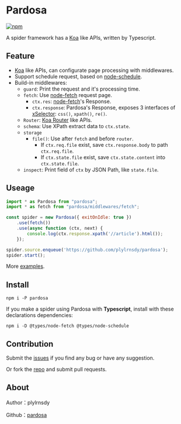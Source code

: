 # Pardosa

[![npm](https://img.shields.io/npm/v/pardosa.svg)](https://npmjs.org/package/pardosa)

A spider framework has a [Koa][koa] like APIs, written by Typescript.


## Feature

- [Koa][koa] like APIs, can configurate page processing with middlewares.
- Support schedule request, based on [node-schedule][node-schedule].
- Build-in middlewares:
  - `guard`: Print the request and it's processing time.
  - `fetch`: Use [node-fetch][node-fetch] request page.
    - `ctx.res`: [node-fetch][node-fetch]'s Response.
    - `ctx.response`: Pardosa's Response, exposes 3 interfaces of [xSelector][xselector]: `css()`, `xpath()`, `re()`.
  - `Router`: [Koa Router][koa-router] like APIs.
  - `schema`: Use XPath extract data to `ctx.state`.
  - `storage`
    - `file()`: Use after `fetch` and before `router`.
      - If `ctx.req.file` exist, save `ctx.response.body` to path `ctx.req.file`.
      - If `ctx.state.file` exist, save `ctx.state.content` into `ctx.state.file`.
  - `inspect`: Print field of `ctx` by JSON Path, like `state.file`.


## Useage

```javascript
import * as Pardosa from "pardosa";
import * as fetch from "pardosa/middlewares/fetch";

const spider = new Pardosa({ exitOnIdle: true })
    .use(fetch())
    .use(async function (ctx, next) {
        console.log(ctx.response.xpath('//article').html());
    });

spider.source.enqueue('https://github.com/plylrnsdy/pardosa');
spider.start();
```

More [examples](https://github.com/plylrnsdy/pardosa/tree/master/src/examples).


## Install

    npm i -P pardosa

If you make a spider using Pardosa with **Typescript**, install with these declarations dependencies:

    npm i -D @types/node-fetch @types/node-schedule


## Contribution

Submit the [issues][issues] if you find any bug or have any suggestion.

Or fork the [repo][repository] and submit pull requests.


## About

Author：plylrnsdy

Github：[pardosa][repository]


[repository]:https://github.com/plylrnsdy/pardosa
[issues]:https://github.com/plylrnsdy/pardosa/issues

[koa]:https://github.com/koajs/koa
[koa-router]:https://github.com/alexmingoia/koa-router
[node-fetch]:https://github.com/bitinn/node-fetch
[node-schedule]:https://github.com/node-schedule/node-schedule
[xselector]:https://github.com/plylrnsdy/xselector
